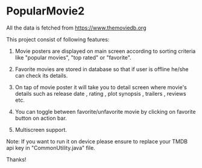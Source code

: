 # PopularMovie2
All the data is fetched from https://www.themoviedb.org

This project consist of following features:

1. Movie posters are displayed on main screen according to sorting criteria like "popular movies", "top rated" or "favorite".

2. Favorite movies are stored in database so that if user is offline he/she can check its details.

3. On tap of movie poster it will take you to detail screen where movie's details such as 
   release date , rating , plot synopsis , trailers , reviews etc.

4. You can toggle between favorite/unfavorite movie by clicking on favorite button on action bar.

5. Multiscreen support.

Note: If you want to run it on device please ensure to replace your TMDB api key in "CommonUtility.java" file.

Thanks!

